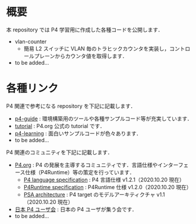 # 概要

本 repository では P4 学習用に作成した各種コードを公開します．

- vlan-counter
  - 簡易 L2 スイッチに VLAN 毎のトラヒックカウンタを実装し，コントロールプレーンからカウンタ値を取得します．
- to be added...

# 各種リンク

P4 関連で参考になる repository を下記に記載します．

- [p4-guide](https://github.com/jafingerhut/p4-guide) : 環境構築用のツールや各種サンプルコード等が充実しています．
- [tutorial](https://github.com/p4lang/tutorials) : P4.org 公式の tutorial です．
- [p4-learning](https://github.com/nsg-ethz/p4-learning) : 面白いサンプルコードが色々あります．
- to be added...

P4 関連のコミュニティを下記に記載します．

- [P4.org](https://p4.org/) : P4 の発展を主導するコミュニティです．言語仕様やインターフェース仕様（P4Runtime）等の策定を行っています．
  - [P4 language specification](https://p4.org/p4-spec/docs/P4-16-v1.2.1.html) : P4 言語仕様 v1.2.1（2020.10.20 現在）
  - [P4Runtime specification](https://p4.org/p4runtime/spec/v1.2.0/P4Runtime-Spec.html) : P4Runtime 仕様 v1.2.0（2020.10.20 現在） 
  - [PSA architecture](https://p4.org/p4-spec/docs/PSA-v1.1.0.html) : P4 target のモデルアーキティクチャ v1.1（2020.10.20 現在）
- [日本 P4 ユーザ会](https://p4users.org/) : 日本の P4 ユーザが集う会です．
- to be added...
